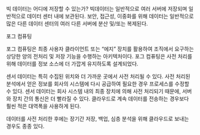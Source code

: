 빅 데이터는 어디에 저장할 수 있는가?
빅데이터는 일반적으로 여러 서버에 저장되며 일반적으로 데이터 센터 내에 보관된다. 보안, 접근성, 이중화를 위해 데이터는 일반적으로 많은 다른 데이터 센터의 여러 다른 서버에 분산 및/또는 복제된다.

포그 컴퓨팅

포그 컴퓨팅은 최종 사용자 클라이언트 또는 “에지” 장치를 활용하여 조직에서 요구하는 상당한 양의 전처리 및 저장 기능을 수행하는 아키텍처이다. 포그 컴퓨팅은 사전 처리를 위해 데이터를 정보 소스에 더 가깝게 유지하도록 설계되었다.

센서 데이터는 특히 수집된 위치와 더 가까운 곳에서 사전 처리될 수 있다. 사전 처리된 분석에서 얻은 정보를 회사의 시스템에 다시 공급하여 필요한 경우 프로세스를 수정할 수 있다. 센서 데이터는 회사 시스템 내의 최종 장치에 의해 사전 처리되기 때문에, 서버와 장치 간의 통신은 더 빨라질 수 있다. 클라우드로 계속 데이터를 전송하는 경우보다 훨씬 적은 대역폭을 사용하게 된다.

데이터를 사전 처리한 후에는 장기간 저장, 백업, 심층 분석을 위해 클라우드로 보내는 경우도 종종 있다.
